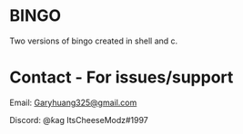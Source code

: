 # BINGO
Two versions of bingo created in shell and c.

# Contact - For issues/support
Email: Garyhuang325@gmail.com

Discord: @ƙag ItsCheeseModz#1997
